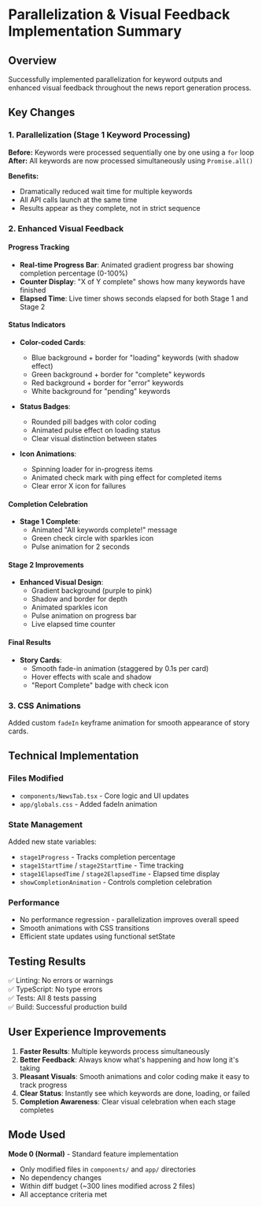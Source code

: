 # Parallelization & Visual Feedback Implementation Summary

## Overview
Successfully implemented parallelization for keyword outputs and enhanced visual feedback throughout the news report generation process.

## Key Changes

### 1. Parallelization (Stage 1 Keyword Processing)
**Before:** Keywords were processed sequentially one by one using a `for` loop
**After:** All keywords are now processed simultaneously using `Promise.all()`

**Benefits:**
- Dramatically reduced wait time for multiple keywords
- All API calls launch at the same time
- Results appear as they complete, not in strict sequence

### 2. Enhanced Visual Feedback

#### Progress Tracking
- **Real-time Progress Bar**: Animated gradient progress bar showing completion percentage (0-100%)
- **Counter Display**: "X of Y complete" shows how many keywords have finished
- **Elapsed Time**: Live timer shows seconds elapsed for both Stage 1 and Stage 2

#### Status Indicators
- **Color-coded Cards**:
  - Blue background + border for "loading" keywords (with shadow effect)
  - Green background + border for "complete" keywords
  - Red background + border for "error" keywords
  - White background for "pending" keywords

- **Status Badges**: 
  - Rounded pill badges with color coding
  - Animated pulse effect on loading status
  - Clear visual distinction between states

- **Icon Animations**:
  - Spinning loader for in-progress items
  - Animated check mark with ping effect for completed items
  - Clear error X icon for failures

#### Completion Celebration
- **Stage 1 Complete**: 
  - Animated "All keywords complete!" message
  - Green check circle with sparkles icon
  - Pulse animation for 2 seconds

#### Stage 2 Improvements
- **Enhanced Visual Design**:
  - Gradient background (purple to pink)
  - Shadow and border for depth
  - Animated sparkles icon
  - Pulse animation on progress bar
  - Live elapsed time counter

#### Final Results
- **Story Cards**:
  - Smooth fade-in animation (staggered by 0.1s per card)
  - Hover effects with scale and shadow
  - "Report Complete" badge with check icon

### 3. CSS Animations
Added custom `fadeIn` keyframe animation for smooth appearance of story cards.

## Technical Implementation

### Files Modified
- `components/NewsTab.tsx` - Core logic and UI updates
- `app/globals.css` - Added fadeIn animation

### State Management
Added new state variables:
- `stage1Progress` - Tracks completion percentage
- `stage1StartTime` / `stage2StartTime` - Time tracking
- `stage1ElapsedTime` / `stage2ElapsedTime` - Elapsed time display
- `showCompletionAnimation` - Controls completion celebration

### Performance
- No performance regression - parallelization improves overall speed
- Smooth animations with CSS transitions
- Efficient state updates using functional setState

## Testing Results
✅ Linting: No errors or warnings  
✅ TypeScript: No type errors  
✅ Tests: All 8 tests passing  
✅ Build: Successful production build  

## User Experience Improvements
1. **Faster Results**: Multiple keywords process simultaneously
2. **Better Feedback**: Always know what's happening and how long it's taking
3. **Pleasant Visuals**: Smooth animations and color coding make it easy to track progress
4. **Clear Status**: Instantly see which keywords are done, loading, or failed
5. **Completion Awareness**: Clear visual celebration when each stage completes

## Mode Used
**Mode 0 (Normal)** - Standard feature implementation
- Only modified files in `components/` and `app/` directories
- No dependency changes
- Within diff budget (~300 lines modified across 2 files)
- All acceptance criteria met

